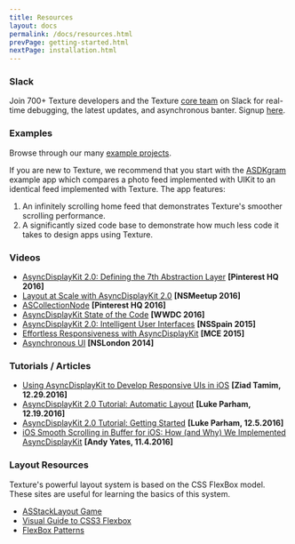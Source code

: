 ```yaml
---
title: Resources
layout: docs
permalink: /docs/resources.html
prevPage: getting-started.html
nextPage: installation.html
---
```


### Slack

Join 700+ Texture developers and the Texture <a href="team.html">core team</a> on Slack for real-time debugging, the latest updates, and asynchronous banter. Signup <a href="/slack.html">here</a>.

### Examples
Browse through our many <a href="https://github.com/texturegroup/texture/tree/master/examples">example projects</a>. 

If you are new to Texture, we recommend that you start with the <a href="https://github.com/texturegroup/texture/tree/master/examples/ASDKgram">ASDKgram</a> example app which compares a photo feed implemented with UIKit to an identical feed implemented with Texture. The app features:
<ol>
	<li>An infinitely scrolling home feed that demonstrates Texture's smoother scrolling performance. </li>
	<li>A significantly sized code base to demonstrate how much less code it takes to design apps using Texture.</li>
</ol>

### Videos
<ul>
  <li><a href = "https://www.youtube.com/watch?v=64Wgt_Uf50o">AsyncDisplayKit 2.0: Defining the 7th Abstraction Layer</a> <b>[Pinterest HQ 2016]</b></li>
  <li><a href = "https://www.youtube.com/watch?v=sqkinHYXTuc">Layout at Scale with AsyncDisplayKit 2.0</a> <b>[NSMeetup 2016]</b></li>
  <li><a href = "https://youtu.be/yuDqvE5n_1g">ASCollectionNode</a> <b>[Pinterest HQ 2016]</b></li>
  <li><a href = "https://www.youtube.com/watch?v=8ngXakpE2x8">AsyncDisplayKit State of the Code</a> <b>[WWDC 2016]</b></li>
  <li><a href = "https://www.youtube.com/watch?v=RY_X7l1g79Q">AsyncDisplayKit 2.0: Intelligent User Interfaces</a> <b>[NSSpain 2015]</b></li>
  <li><a href = "https://www.youtube.com/watch?v=ZPL4Nse76oY">Effortless Responsiveness with AsyncDisplayKit</a> <b>[MCE 2015]</b></li>
  <li><a href = "https://www.youtube.com/watch?v=h4QDbgB7RLo">Asynchronous UI</a> <b>[NSLondon 2014]</b></li>
</ul> 

### Tutorials / Articles
<ul>  
<li><a href = "http://www.appcoda.com/introduction-asyncdisplaykit-2-0/">Using AsyncDisplayKit to Develop Responsive UIs in iOS</a> <b>[Ziad Tamim, 12.29.2016]</b></li>
<li><a href = "https://www.raywenderlich.com/124696/asyncdisplaykit-2-0-tutorial-automatic-layout">AsyncDisplayKit 2.0 Tutorial: Automatic Layout</a> <b>[Luke Parham, 12.19.2016]</b></li>
<li><a href = "https://www.raywenderlich.com/124311/asyncdisplaykit-2-0-tutorial-getting-started">AsyncDisplayKit 2.0 Tutorial: Getting Started</a> <b>[Luke Parham, 12.5.2016]</b></li>
<li><a href = "https://overflow.buffer.com/2016/10/04/implementing-asyncdisplaykit-within-buffer-ios/">iOS
Smooth Scrolling in Buffer for iOS: How (and Why) We Implemented AsyncDisplayKit</a> <b>[Andy Yates, 11.4.2016]</b></li>
</ul> 


### Layout Resources
Texture's powerful layout system is based on the CSS FlexBox model. These sites are useful for learning the basics of this system. 
<ul>
  <li><a href = "http://nguyenhuy.github.io/froggy-asdk-layout/">ASStackLayout Game</a></li>
  <li><a href = "https://demos.scotch.io/visual-guide-to-css3-flexbox-flexbox-playground/demos/">Visual Guide to CSS3 Flexbox</a></li>
  <li><a href = "http://www.flexboxpatterns.com/home">FlexBox Patterns</a></li>
</ul>

